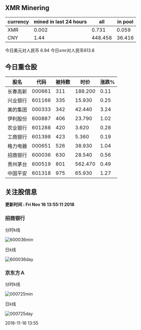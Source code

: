 ## XMR Minering

|currency|mined in last 24 hours|all|in pool|
|---|---|---|---|
|XMR|0.002|0.731|0.059|
|CNY|1.44|448.458|36.416|

今日美元对人民币 6.94	今日xmr对人民币613.8


## 今日重仓股 

|股名|代码|被持数|时价|涨跌%|
|---|---|---|---|---|
|长春高新|000661|311|188.200|0.11|
|兴业银行|601166|335|15.930|0.25|
|美的集团|000333|342|42.440|3.24|
|伊利股份|600887|406|23.790|1.02|
|农业银行|601288|420|3.620|0.28|
|工商银行|601398|423|5.360|0.19|
|格力电器|000651|526|38.930|1.04|
|招商银行|600036|630|28.540|0.56|
|贵州茅台|600519|801|562.470|0.49|
|中国平安|601318|975|65.930|1.27|

## 关注股信息
**更新时间 : Fri Nov 16 13:55:11 2018**
### 招商银行 
分时k线

![600036min](http://image.sinajs.cn/newchart/min/n/sh600036.gif)

日k线

![600036day](http://image.sinajs.cn/newchart/daily/n/sh600036.gif)

### 京东方Ａ 
分时k线

![000725min](http://image.sinajs.cn/newchart/min/n/sz000725.gif)

日k线

![000725day](http://image.sinajs.cn/newchart/daily/n/sz000725.gif)

2018-11-16 13:55